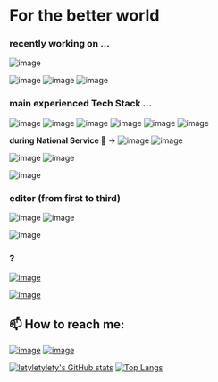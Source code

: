# **For the better world**

### recently working on ...

![image](https://img.shields.io/badge/Flutter-02569B?style=for-the-badge&logo=flutter&logoColor=white)

![image](https://img.shields.io/badge/iOS-000000?style=for-the-badge&logo=ios&logoColor=white)
![image](https://img.shields.io/badge/Android-3DDC84?style=for-the-badge&logo=android&logoColor=white)
![image](https://img.shields.io/badge/Rust-000000?style=for-the-badge&logo=rust&logoColor=white)

### main experienced Tech Stack ...

![image](https://img.shields.io/badge/Go-00ADD8?style=for-the-badge&logo=go&logoColor=white)
![image](https://img.shields.io/badge/C%2B%2B-00599C?style=for-the-badge&logo=c%2B%2B&logoColor=white)
![image](https://img.shields.io/badge/Python-FFD43B?style=for-the-badge&logo=python&logoColor=blue)
![image](https://img.shields.io/badge/Julia-9558B2?style=for-the-badge&logo=julia&logoColor=white)
![image](https://img.shields.io/badge/JavaScript-F7DF1E?style=for-the-badge&logo=javascript&logoColor=black)
![image](https://img.shields.io/badge/TypeScript-007ACC?style=for-the-badge&logo=typescript&logoColor=white)

**during National Service 🙂** -> ![image](https://img.shields.io/badge/Perl-39457E?style=for-the-badge&logo=perl&logoColor=white)
![image](https://img.shields.io/badge/Visual_Basic-EEEEEE?style=for-the-badge&logoColor=black)

![image](https://img.shields.io/badge/hyperledger-2F3134?style=for-the-badge&logo=hyperledger&logoColor=white)
![image](https://img.shields.io/badge/Ethereum-3C3C3D?style=for-the-badge&logo=Ethereum&logoColor=white)

![image](https://img.shields.io/badge/React-20232A?style=for-the-badge&logo=react&logoColor=61DAFB)


### editor (from first to third)

![image](https://img.shields.io/badge/VSCode-0078D4?style=for-the-badge&logo=visual%20studio%20code&logoColor=white)
![image](https://img.shields.io/badge/NeoVim-%2357A143.svg?&style=for-the-badge&logo=neovim&logoColor=white)

![image](https://img.shields.io/badge/Android_Studio-3DDC84?style=for-the-badge&logo=android-studio&logoColor=white)

### ?

<a href="https://www.duolingo.com/profile/jjU8?via=leagues">![image](https://img.shields.io/badge/Duolingo-58CC02?style=for-the-badge&logo=Duolingo&logoColor=white)</a>

<a href="https://solved.ac/lety">![image](https://img.shields.io/badge/Boj.kr-P1-EEEEEE?style=for-the-badge&logoColor=black)</a>

## 📫 How to reach me:
<a href="mailto:nologic.lety@gmail.com">![image](https://img.shields.io/badge/Gmail-D14836?style=for-the-badge&logo=gmail&logoColor=white)</a>
<a href="http://letyarch.blogspot.com">![image](https://img.shields.io/badge/Blogger-FF5722?style=for-the-badge&logo=blogger&logoColor=white)</a>


[![letyletylety's GitHub stats](https://github-readme-stats.vercel.app/api?username=letyletylety)](https://github.com/anuraghazra/github-readme-stats)
[![Top Langs](https://github-readme-stats.vercel.app/api/top-langs/?username=letyletylety&layout=compact&langs_count=8)](https://github.com/anuraghazra/github-readme-stats)



<!--
**letyletylety/letyletylety** is a ✨ _special_ ✨ repository because its `README.md` (this file) appears on your GitHub profile.

Here are some ideas to get you started:

- 🔭 I’m currently working on ...
- 🌱 I’m currently learning ...
- 👯 I’m looking to collaborate on ...
- 🤔 I’m looking for help with ...
- 💬 Ask me about ...
- 📫 How to reach me: ...
- 😄 Pronouns: ...
- ⚡ Fun fact: ...
-->

